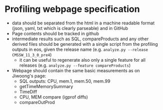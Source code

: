 # Profiling webpage specification 

- data should be separated from the html in a machine readable format (json, yaml, txt which is clearly parseable) and in GitHub
- Page contents should be tracked in github
- intermediate results such as SQL, compareProducts and any other derived files should be generated with a single script from the profiling outputs in eos, given the release name (e.g. `analyze.py --release CMSSW_11_3_0_pre4`)
   - it can be useful to regenerate also only a single feature for all releases (e.g. `analyze.py --feature compareProducts`)
- Webpage should contain the same basic measurements as on Jiwoong's page:
   - SQL outputs: CPU, mem.1, mem.50, mem.99
   - getTimeMemorySummary
   - TimeDiff
   - CPU, MEM compare (igprof diffs)
   - compareOutProd
